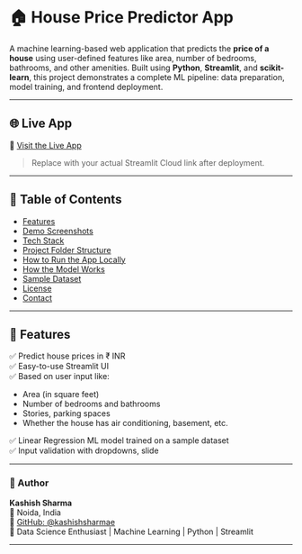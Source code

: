 # 🏠 House Price Predictor App

A machine learning-based web application that predicts the **price of a house** using user-defined features like area, number of bedrooms, bathrooms, and other amenities. Built using **Python**, **Streamlit**, and **scikit-learn**, this project demonstrates a complete ML pipeline: data preparation, model training, and frontend deployment.

---

## 🌐 Live App

🔗 [Visit the Live App](https://prices-predictor-app.streamlit.app/)

> Replace with your actual Streamlit Cloud link after deployment.

---

## 📌 Table of Contents

- [Features](#features)
- [Demo Screenshots](#demo-screenshots)
- [Tech Stack](#tech-stack)
- [Project Folder Structure](#project-folder-structure)
- [How to Run the App Locally](#how-to-run-the-app-locally)
- [How the Model Works](#how-the-model-works)
- [Sample Dataset](#sample-dataset)
- [License](#license)
- [Contact](#contact)

---

## 🧠 Features

✅ Predict house prices in ₹ INR  
✅ Easy-to-use Streamlit UI  
✅ Based on user input like:
- Area (in square feet)
- Number of bedrooms and bathrooms
- Stories, parking spaces
- Whether the house has air conditioning, basement, etc.

✅ Linear Regression ML model trained on a sample dataset  
✅ Input validation with dropdowns, slide

---

### 📌 Author

**Kashish Sharma**  
📍 Noida, India  
🔗 [GitHub: @kashishsharmae](https://github.com/kashishsharmae)  
💼 Data Science Enthusiast | Machine Learning | Python | Streamlit  

---
